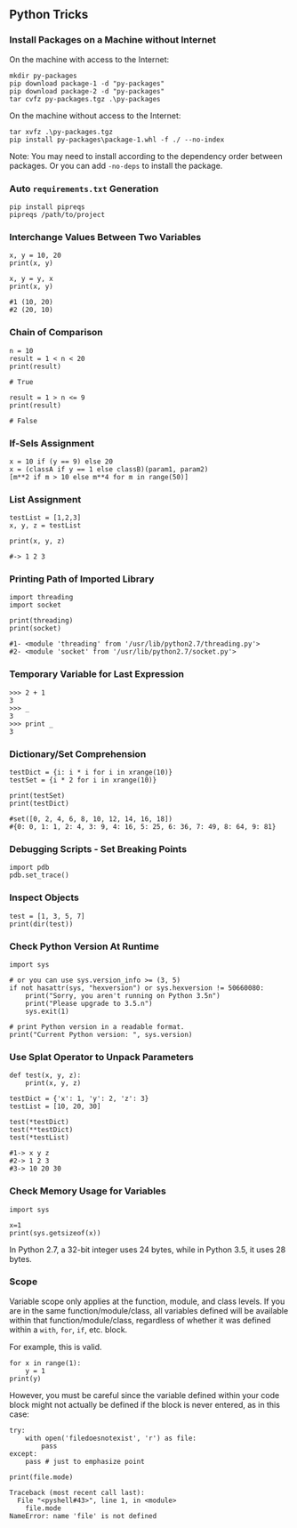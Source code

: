 ## Python Tricks

### Install Packages on a Machine without Internet

On the machine with access to the Internet:

```
mkdir py-packages
pip download package-1 -d "py-packages"
pip download package-2 -d "py-packages"
tar cvfz py-packages.tgz .\py-packages
```

On the machine without access to the Internet:

```
tar xvfz .\py-packages.tgz
pip install py-packages\package-1.whl -f ./ --no-index
```

Note: You may need to install according to the dependency order between packages. Or you can add `-no-deps` to install the package.

### Auto `requirements.txt` Generation

```
pip install pipreqs
pipreqs /path/to/project
```

### Interchange Values Between Two Variables

```
x, y = 10, 20
print(x, y)

x, y = y, x
print(x, y)

#1 (10, 20)
#2 (20, 10)
```

### Chain of Comparison

```
n = 10
result = 1 < n < 20
print(result)

# True

result = 1 > n <= 9
print(result)

# False
```

### If-Sels Assignment

```
x = 10 if (y == 9) else 20
x = (classA if y == 1 else classB)(param1, param2)
[m**2 if m > 10 else m**4 for m in range(50)]
```

### List Assignment

```
testList = [1,2,3]
x, y, z = testList

print(x, y, z)

#-> 1 2 3
```

### Printing Path of Imported Library

```
import threading
import socket

print(threading)
print(socket)

#1- <module 'threading' from '/usr/lib/python2.7/threading.py'>
#2- <module 'socket' from '/usr/lib/python2.7/socket.py'>
```

### Temporary Variable for Last Expression

```
>>> 2 + 1
3
>>> _
3
>>> print _
3
```

### Dictionary/Set Comprehension

```
testDict = {i: i * i for i in xrange(10)}
testSet = {i * 2 for i in xrange(10)}

print(testSet)
print(testDict)

#set([0, 2, 4, 6, 8, 10, 12, 14, 16, 18])
#{0: 0, 1: 1, 2: 4, 3: 9, 4: 16, 5: 25, 6: 36, 7: 49, 8: 64, 9: 81}
```

### Debugging Scripts - Set Breaking Points

```
import pdb
pdb.set_trace()
```

### Inspect Objects

```
test = [1, 3, 5, 7]
print(dir(test))
```

### Check Python Version At Runtime

```
import sys

# or you can use sys.version_info >= (3, 5)
if not hasattr(sys, "hexversion") or sys.hexversion != 50660080:
    print("Sorry, you aren't running on Python 3.5n")
    print("Please upgrade to 3.5.n")
    sys.exit(1)

# print Python version in a readable format.
print("Current Python version: ", sys.version)
```

### Use Splat Operator to Unpack Parameters

```
def test(x, y, z):
    print(x, y, z)

testDict = {'x': 1, 'y': 2, 'z': 3}
testList = [10, 20, 30]

test(*testDict)
test(**testDict)
test(*testList)

#1-> x y z
#2-> 1 2 3
#3-> 10 20 30
```

### Check Memory Usage for Variables

```
import sys

x=1
print(sys.getsizeof(x))
```

In Python 2.7, a 32-bit integer uses 24 bytes, while in Python 3.5, it uses 28 bytes.

### Scope

Variable scope only applies at the function, module, and class levels. If you are in the same function/module/class, all variables defined will be available within that function/module/class, regardless of whether it was defined within a `with`, `for`, `if`, etc. block.

For example, this is valid.

```
for x in range(1):
    y = 1
print(y)
```

However, you must be careful since the variable defined within your code block might not actually be defined if the block is never entered, as in this case:

```
try:
    with open('filedoesnotexist', 'r') as file:
        pass
except:
    pass # just to emphasize point

print(file.mode)

Traceback (most recent call last):
  File "<pyshell#43>", line 1, in <module>
    file.mode
NameError: name 'file' is not defined
```
